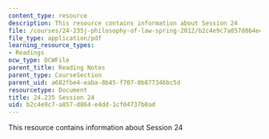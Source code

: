 ```yaml
---
content_type: resource
description: This resource contains information about Session 24
file: /courses/24-235j-philosophy-of-law-spring-2012/b2c4e9c7a857d864e4dd1cf04737b0ad_MIT24_235JS12_Session24.pdf
file_type: application/pdf
learning_resource_types:
- Readings
ocw_type: OCWFile
parent_title: Reading Notes
parent_type: CourseSection
parent_uid: a682fbe4-eaba-8b45-f707-0b877346bc5d
resourcetype: Document
title: 24.235 Session 24
uid: b2c4e9c7-a857-d864-e4dd-1cf04737b0ad
---
```

This resource contains information about Session 24

